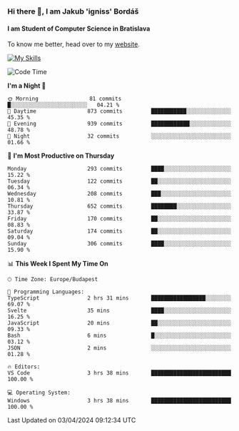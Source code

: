 ### Hi there 👋, I am Jakub 'igniss' Bordáš

#### I am Student of Computer Science in Bratislava
To know me better, head over to my [website](https://bordas.sk).

[![My Skills](https://skillicons.dev/icons?i=js,html,css,figma,svelte,java,kotlin,python,postgresql,typescript,nest,nodejs)](https://bordas.sk)


<!--START_SECTION:waka-->
![Code Time](http://img.shields.io/badge/Code%20Time-1%2C452%20hrs%2058%20mins-blue)

**I'm a Night 🦉** 

```text
🌞 Morning                81 commits          █░░░░░░░░░░░░░░░░░░░░░░░░   04.21 % 
🌆 Daytime                873 commits         ███████████░░░░░░░░░░░░░░   45.35 % 
🌃 Evening                939 commits         ████████████░░░░░░░░░░░░░   48.78 % 
🌙 Night                  32 commits          ░░░░░░░░░░░░░░░░░░░░░░░░░   01.66 % 
```
📅 **I'm Most Productive on Thursday** 

```text
Monday                   293 commits         ████░░░░░░░░░░░░░░░░░░░░░   15.22 % 
Tuesday                  122 commits         ██░░░░░░░░░░░░░░░░░░░░░░░   06.34 % 
Wednesday                208 commits         ███░░░░░░░░░░░░░░░░░░░░░░   10.81 % 
Thursday                 652 commits         ████████░░░░░░░░░░░░░░░░░   33.87 % 
Friday                   170 commits         ██░░░░░░░░░░░░░░░░░░░░░░░   08.83 % 
Saturday                 174 commits         ██░░░░░░░░░░░░░░░░░░░░░░░   09.04 % 
Sunday                   306 commits         ████░░░░░░░░░░░░░░░░░░░░░   15.90 % 
```


📊 **This Week I Spent My Time On** 

```text
🕑︎ Time Zone: Europe/Budapest

💬 Programming Languages: 
TypeScript               2 hrs 31 mins       █████████████████░░░░░░░░   69.07 % 
Svelte                   35 mins             ████░░░░░░░░░░░░░░░░░░░░░   16.25 % 
JavaScript               20 mins             ██░░░░░░░░░░░░░░░░░░░░░░░   09.33 % 
Bash                     6 mins              █░░░░░░░░░░░░░░░░░░░░░░░░   03.12 % 
JSON                     2 mins              ░░░░░░░░░░░░░░░░░░░░░░░░░   01.28 % 

🔥 Editors: 
VS Code                  3 hrs 38 mins       █████████████████████████   100.00 % 

💻 Operating System: 
Windows                  3 hrs 38 mins       █████████████████████████   100.00 % 
```


 Last Updated on 03/04/2024 09:12:34 UTC
<!--END_SECTION:waka-->
